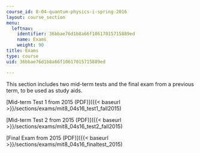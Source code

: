 ```yaml
---
course_id: 8-04-quantum-physics-i-spring-2016
layout: course_section
menu:
  leftnav:
    identifier: 36bbae76d1b8a66f10617015715889ed
    name: Exams
    weight: 90
title: Exams
type: course
uid: 36bbae76d1b8a66f10617015715889ed

---
```


This section includes two mid-term tests and the final exam from a previous term, to be used as study aids.

[Mid-term Test 1 from 2015 (PDF)]({{< baseurl >}}/sections/exams/mit8_04s16_test1_fall2015)

[Mid-term Test 2 from 2015 (PDF)]({{< baseurl >}}/sections/exams/mit8_04s16_test2_fall2015)

[Final Exam from 2015 (PDF)]({{< baseurl >}}/sections/exams/mit8_04s16_finaltest_2015)
